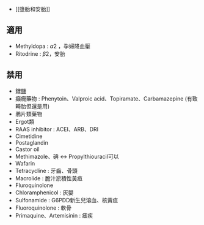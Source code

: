 - [[墮胎和安胎]]
## 適用
- Methyldopa : $\alpha 2$ ，孕婦降血壓
- Ritodrine : $\beta 2$，安胎
## 禁用
- 鋰鹽
- 癲癇藥物 : Phenytoin、Valproic acid、Topiramate、Carbamazepine (有致畸胎但還是用)
- 鴉片類藥物
- Ergot類
- RAAS inhibitor : ACEI、ARB、DRI
- Cimetidine
- Postaglandin
- Castor oil
- Methimazole、碘 <-> Propylthiouracil可以
- Wafarin
- Tetracycline : 牙齒、骨頭
- Macrolide : 膽汁淤積性黃疸
- Fluroquinolone
- Chloramphenicol : 灰嬰
- Sulfonamide : G6PDD新生兒溶血、核黃疸
- Fluoroquinolone : 軟骨
- Primaquine、Artemisinin : 瘧疾